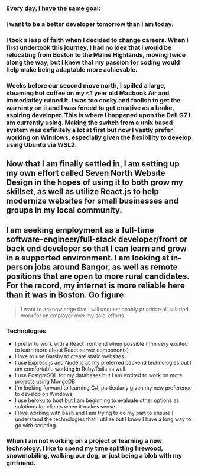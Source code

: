 ### Every day, I have the same goal:
### I want to be a better developer tomorrow than I am today.
### I took a leap of faith when I decided to change careers. When I first undertook this journey, I had no idea that I would be relocating from Boston to the Maine Highlands, moving twice along the way, but I knew that my passion for coding would help make being adaptable more achievable.
### Weeks before our second move north, I spilled a large, steaming hot coffee on my <1 year old Macbook Air and immediatley ruined it.  I was too cocky and foolish to get the warranty on it and I was forced to get creative as a broke, aspiring developer.  This is where I happened upon the Dell G7 I am currently using.  Making the switch from a unix based system was definitely a lot at first but now I vastly prefer working on Windows, especially given the flexibility to develop using Ubuntu via WSL2.
## Now that I am finally settled in, I am setting up my own effort called Seven North Website  Design in the hopes of using it to both grow my skillset, as well as utilize React.js to help modernize websites for small businesses and groups in my local community.

## I am seeking employment as a full-time software-engineer/full-stack developer/front or back end developer so that I can learn and grow in a supported environment. I am looking at in-person jobs around Bangor, as well as remote positions that are open to more rural candidates.  For the record, my internet is more reliable here than it was in Boston. Go figure. 
> I want to acknowledge that I will unquestionably prioritize all salaried work for an employer over my solo-efforts.

### Technologies
- I prefer to work with a React front end when possible ( I'm very excited to learn more about React server components)
- I love to use Gatsby to create static websites.
- I use Express.js and Node.js as my preferred backend technologies but I am comfortable working in Ruby/Rails as well.
- I use PostgreSQL for my databases but I am excited to work on more projects using MongoDB
- I'm looking forward to learning C#, particularly given my new preference to develop on Windows. 
- I use heroku to host but I am beginning to evaluate other options as solutions for clients when it makes sense.
- I love working with bash and I am trying to do my part to ensure I understand the technologies that I utilize but I know I have a long way to go with scripting. 

### When I am not working on a project or learning a new technology, I like to spend my time splitting firewood, snowmobiling, walking our dog, or just being a blob with my girlfriend.
